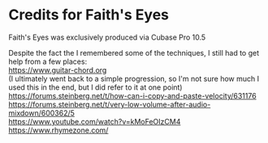 # Credits for Faith's Eyes
Faith's Eyes was exclusively produced via Cubase Pro 10.5

Despite the fact the I remembered some of the techniques, I still had to get help from a few places: \
https://www.guitar-chord.org \
(I ultimately went back to a simple progression, so I'm not sure how much I used this in the end, but I did refer to it at one point) \
https://forums.steinberg.net/t/how-can-i-copy-and-paste-velocity/631176 \
https://forums.steinberg.net/t/very-low-volume-after-audio-mixdown/600362/5 \
https://www.youtube.com/watch?v=kMoFeOIzCM4
https://www.rhymezone.com/
